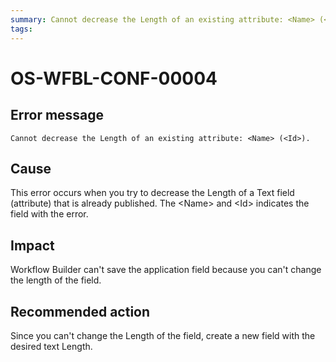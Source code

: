 ```yaml
---
summary: Cannot decrease the Length of an existing attribute: <Name> (<Id>).
tags:
---
```


# OS-WFBL-CONF-00004

## Error message

`Cannot decrease the Length of an existing attribute: <Name> (<Id>).`

## Cause

This error occurs when you try to decrease the Length of a Text field (attribute) that is already published.
The &lt;Name&gt; and &lt;Id&gt; indicates the field with the error.

## Impact

Workflow Builder can't save the application field because you can't change the length of the field. 

## Recommended action

Since you can't change the Length of the field, create a new field with the desired text Length.
